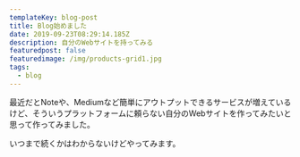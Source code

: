 ```yaml
---
templateKey: blog-post
title: Blog始めました
date: 2019-09-23T08:29:14.185Z
description: 自分のWebサイトを持ってみる
featuredpost: false
featuredimage: /img/products-grid1.jpg
tags:
  - blog
---
```

最近だとNoteや、Mediumなど簡単にアウトプットできるサービスが増えているけど、そういうプラットフォームに頼らない自分のWebサイトを作ってみたいと思って作ってみました。

いつまで続くかはわからないけどやってみます。
